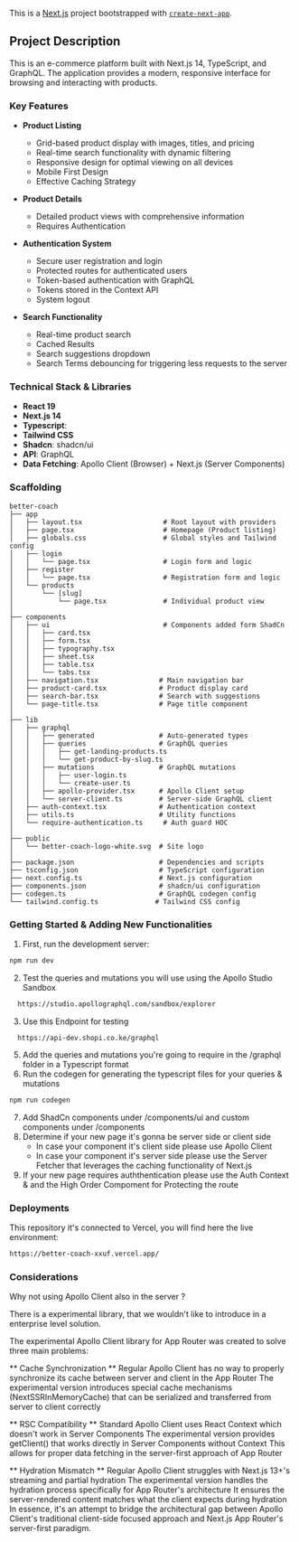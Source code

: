 This is a [Next.js](https://nextjs.org) project bootstrapped with [`create-next-app`](https://nextjs.org/docs/app/api-reference/cli/create-next-app).

## Project Description

This is an e-commerce platform built with Next.js 14, TypeScript, and GraphQL. The application provides a modern, responsive interface for browsing and interacting with products.

### Key Features

- **Product Listing**
  - Grid-based product display with images, titles, and pricing
  - Real-time search functionality with dynamic filtering
  - Responsive design for optimal viewing on all devices
  - Mobile First Design
  - Effective Caching Strategy

- **Product Details**
  - Detailed product views with comprehensive information
  - Requires Authentication

- **Authentication System**
  - Secure user registration and login
  - Protected routes for authenticated users
  - Token-based authentication with GraphQL
  - Tokens stored in the Context API
  - System logout

- **Search Functionality**
  - Real-time product search
  - Cached Results
  - Search suggestions dropdown
  - Search Terms debouncing for triggering less requests to the server

### Technical Stack & Libraries

- **React 19**
- **Next.js 14**
- **Typescript**:
- **Tailwind CSS**
- **Shadcn**: shadcn/ui
- **API**: GraphQL
- **Data Fetching**: Apollo Client (Browser) + Next.js (Server Components)


### Scaffolding
```
better-coach
├── app
│   ├── layout.tsx                    # Root layout with providers
│   ├── page.tsx                      # Homepage (Product listing)
│   ├── globals.css                   # Global styles and Tailwind config
│   ├── login
│   │   └── page.tsx                  # Login form and logic
│   ├── register
│   │   └── page.tsx                  # Registration form and logic
│   └── products
│       └── [slug]
│           └── page.tsx              # Individual product view
│
├── components
│   ├── ui                            # Components added form ShadCn
│   │   ├── card.tsx                 
│   │   ├── form.tsx                 
│   │   ├── typography.tsx           
│   │   ├── sheet.tsx                
│   │   ├── table.tsx                
│   │   └── tabs.tsx                 
│   ├── navigation.tsx               # Main navigation bar
│   ├── product-card.tsx             # Product display card
│   ├── search-bar.tsx               # Search with suggestions
│   └── page-title.tsx               # Page title component
│
├── lib
│   ├── graphql
│   │   ├── generated                # Auto-generated types
│   │   ├── queries                  # GraphQL queries
│   │   │   ├── get-landing-products.ts
│   │   │   └── get-product-by-slug.ts
│   │   ├── mutations                # GraphQL mutations
│   │   │   ├── user-login.ts
│   │   │   └── create-user.ts
│   │   ├── apollo-provider.tsx      # Apollo Client setup
│   │   └── server-client.ts         # Server-side GraphQL client
│   ├── auth-context.tsx             # Authentication context
│   ├── utils.ts                     # Utility functions
│   └── require-authentication.ts     # Auth guard HOC
│
├── public
│   └── better-coach-logo-white.svg  # Site logo
│
├── package.json                     # Dependencies and scripts
├── tsconfig.json                    # TypeScript configuration
├── next.config.ts                   # Next.js configuration
├── components.json                  # shadcn/ui configuration
├── codegen.ts                       # GraphQL codegen config
└── tailwind.config.ts              # Tailwind CSS config
```
### Getting Started & Adding New Functionalities

1. First, run the development server:
```bash
npm run dev
```
2. Test the queries and mutations you will use using the Apollo Studio Sandbox
```bash
  https://studio.apollographql.com/sandbox/explorer
```
3. Use this Endpoint for testing
```
  https://api-dev.shopi.co.ke/graphql
```
5. Add the queries and mutations you're going to require in the /graphql folder in a Typescript format
6. Run the codegen for generating the typescript files for your queries & mutations
```bash
npm run codegen
```
7. Add ShadCn components under /components/ui and custom components under /components
8. Determine if your new page it's gonna be server side or client side
   - In case your component it's client side please use Apollo Client
   - In case your component it's server side please use the Server Fetcher that leverages the caching functionality of Next.js
9. If your new page requires auththentication please use the Auth Context & and the High Order Compoment for Protecting the route

### Deployments

This repository it's connected to Vercel, you will find here the live environment:

```bash
https://better-coach-xxuf.vercel.app/
```

### Considerations
Why not using Apollo Client also in the server ?

There is a experimental library, that we wouldn't like to introduce in a enterprise level solution.

The experimental Apollo Client library for App Router was created to solve three main problems:

** Cache Synchronization **
Regular Apollo Client has no way to properly synchronize its cache between server and client in the App Router
The experimental version introduces special cache mechanisms (NextSSRInMemoryCache) that can be serialized and transferred from server to client correctly

** RSC Compatibility **
Standard Apollo Client uses React Context which doesn't work in Server Components
The experimental version provides getClient() that works directly in Server Components without Context
This allows for proper data fetching in the server-first approach of App Router

** Hydration Mismatch **
Regular Apollo Client struggles with Next.js 13+'s streaming and partial hydration
The experimental version handles the hydration process specifically for App Router's architecture
It ensures the server-rendered content matches what the client expects during hydration
In essence, it's an attempt to bridge the architectural gap between Apollo Client's traditional client-side focused approach and Next.js App Router's server-first paradigm.

